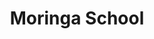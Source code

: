 ---
title: "Moringa School"
description: "Certificate - Software Engineering"
dateString: Jan 2022 - Jul 2022
draft: false
tags: ["Python", "JavaScript", "jQuery", "TypeScript", "PostgreSQL", "Django", "Angular", "Django REST Framework", "Git", "HTML", "CSS", "Bootstrap"]
showToc: false
weight: 300
cover:
    image: "education/moringa/Fullstack Cert Picture copy.png"
--- 